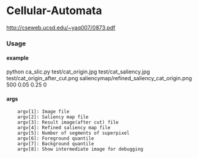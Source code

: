 # Cellular-Automata

http://cseweb.ucsd.edu/~yaq007/0873.pdf


### Usage

#### example
python ca_slic.py test/cat_origin.jpg test/cat_saliency.jpg test/cat_origin_after_cut.png saliencymap/refined_saliency_cat_origin.png 500 0.05 0.25 0

#### args
        argv[1]: Image file
        argv[2]: Saliency map file
        argv[3]: Result image(after cut) file
        argv[4]: Refined saliency map file
        argv[5]: Number of segments of superpixel
        argv[6]: Foreground quantile
        argv[7]: Background quantile
        argv[8]: Show intermediate image for debugging
    
